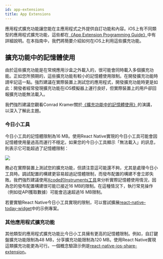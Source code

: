 ```yaml
---
id: app-extensions
title: App Extensions
---
```


應用程式擴充功能讓您能在主應用程式之外提供自訂功能和內容。iOS上有不同類型的應用程式擴充功能，這些都在[《App Extension Programming Guide》](https://developer.apple.com/library/content/documentation/General/Conceptual/ExtensibilityPG/index.html#//apple_ref/doc/uid/TP40014214-CH20-SW1)中有詳細說明。在本指南中，我們將簡要介紹如何在iOS上利用這些擴充功能。

## 擴充功能中的記憶體使用

由於這些擴充功能是在常規應用沙盒之外載入的，很可能會同時載入多個擴充功能。正如您所預期的，這些擴充功能有較小的記憶體使用限制。在開發擴充功能時請牢記這一點。強烈建議在實際裝置上測試您的應用程式，開發擴充功能時更是如此：開發者經常發現擴充功能在iOS模擬器上運行良好，但實際裝置上的用戶卻回報擴充功能無法載入。

我們強烈建議您觀看Conrad Kramer關於[《擴充功能中的記憶體使用》](https://www.youtube.com/watch?v=GqXMqn6MXrM)的演講，以深入了解此主題。

### 今日小工具

今日小工具的記憶體限制為16 MB。使用React Native實現的今日小工具可能會因記憶體使用量過高而運行不穩定。如果您的今日小工具顯示「無法載入」的訊息，則表示它可能超過了記憶體限制：

![](/docs/assets/TodayWidgetUnableToLoad.jpg)

務必在實際裝置上測試您的擴充功能，但請注意這可能還不夠，尤其是處理今日小工具時。調試配置的構建更容易超過記憶體限制，而發布配置的構建不會立即失敗。我們強烈建議使用[Xcode的Instruments工具](https://developer.apple.com/library/content/documentation/DeveloperTools/Conceptual/InstrumentsUserGuide/index.html)來分析實際記憶體使用情況，因為您的發布配置構建很可能已接近16 MB的限制。在這種情況下，執行常見操作（例如從API獲取數據）可能會迅速超過16 MB限制。

若要實驗React Native今日小工具實現的限制，可以嘗試擴展[react-native-today-widget](https://github.com/matejkriz/react-native-today-widget/)中的示例專案。

### 其他應用程式擴充功能

其他類型的應用程式擴充功能比今日小工具擁有更高的記憶體限制。例如，自訂鍵盤擴充功能限制為48 MB，分享擴充功能限制為120 MB。使用React Native實現這類擴充功能更為可行。一個概念驗證示例是[react-native-ios-share-extension](https://github.com/andrewsardone/react-native-ios-share-extension)。